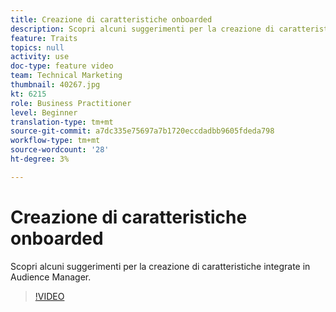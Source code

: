 ```yaml
---
title: Creazione di caratteristiche onboarded
description: Scopri alcuni suggerimenti per la creazione di caratteristiche integrate in Audience Manager.
feature: Traits
topics: null
activity: use
doc-type: feature video
team: Technical Marketing
thumbnail: 40267.jpg
kt: 6215
role: Business Practitioner
level: Beginner
translation-type: tm+mt
source-git-commit: a7dc335e75697a7b1720eccdadbb9605fdeda798
workflow-type: tm+mt
source-wordcount: '28'
ht-degree: 3%

---
```



# Creazione di caratteristiche onboarded

Scopri alcuni suggerimenti per la creazione di caratteristiche integrate in Audience Manager.

>[!VIDEO](https://video.tv.adobe.com/v/40267/?quality=12&learn=on)
